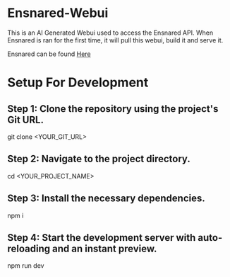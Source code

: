 # Ensnared-Webui

This is an AI Generated Webui used to access the Ensnared API. When Ensnared is ran for the first time, it will pull this webui, build it and serve it. 

Ensnared can be found [Here](https://github.com/mversellie/ensnared) 

# Setup For Development
## Step 1: Clone the repository using the project's Git URL.
git clone <YOUR_GIT_URL>

## Step 2: Navigate to the project directory.
cd <YOUR_PROJECT_NAME>

## Step 3: Install the necessary dependencies.
npm i

## Step 4: Start the development server with auto-reloading and an instant preview.
npm run dev
